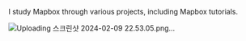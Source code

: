 I study Mapbox through various projects, including Mapbox tutorials.

![Uploading 스크린샷 2024-02-09 22.53.05.png…]()
